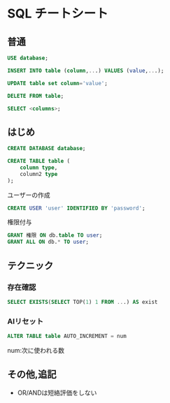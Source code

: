 # SQL チートシート

## 普通

```sql
USE database;
```

```sql
INSERT INTO table (column,...) VALUES (value,...);
```

```sql
UPDATE table set column='value';
```

```sql
DELETE FROM table;
```

```sql
SELECT <columns>;
```

## はじめ

```sql
CREATE DATABASE database;
```

```sql
CREATE TABLE table (
    column type,
    column2 type
);
```

ユーザーの作成

```sql
CREATE USER 'user' IDENTIFIED BY 'password';
```

権限付与

```sql
GRANT 権限 ON db.table TO user;
GRANT ALL ON db.* TO user;
```

## テクニック

### 存在確認

```sql
SELECT EXISTS(SELECT TOP(1) 1 FROM ...) AS exist
```

### AIリセット

```sql
ALTER TABLE table AUTO_INCREMENT = num
```

num:次に使われる数

## その他,追記

- OR/ANDは短絡評価をしない
